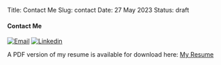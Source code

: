 Title: Contact Me
Slug: contact
Date: 27 May 2023
Status: draft

#### Contact Me

[![Email]({static}/images/email_icon.png)](mailto:guru@gurudas.dev)
[![Linkedin]({static}/images/linkedin_icon.png)](https://www.linkedin.com/in/guru-das/)

A PDF version of my resume is available for download here: [My Resume]({static}/downloads/guru_das_srinagesh_resume.pdf)
